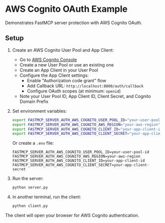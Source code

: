 # AWS Cognito OAuth Example

Demonstrates FastMCP server protection with AWS Cognito OAuth.

## Setup

1. Create an AWS Cognito User Pool and App Client:
   - Go to [AWS Cognito Console](https://console.aws.amazon.com/cognito/)
   - Create a new User Pool or use an existing one
   - Create an App Client in your User Pool
   - Configure the App Client settings:
     - Enable "Authorization code grant" flow
     - Add Callback URL: `http://localhost:8000/auth/callback`
     - Configure OAuth scopes (at minimum: `openid`)
   - Note your User Pool ID, App Client ID, Client Secret, and Cognito Domain Prefix

2. Set environment variables:

   ```bash
   export FASTMCP_SERVER_AUTH_AWS_COGNITO_USER_POOL_ID="your-user-pool-id"
   export FASTMCP_SERVER_AUTH_AWS_COGNITO_AWS_REGION="your-aws-region"
   export FASTMCP_SERVER_AUTH_AWS_COGNITO_CLIENT_ID="your-app-client-id"
   export FASTMCP_SERVER_AUTH_AWS_COGNITO_CLIENT_SECRET="your-app-client-secret"
   ```

   Or create a `.env` file:

   ```env
   FASTMCP_SERVER_AUTH_AWS_COGNITO_USER_POOL_ID=your-user-pool-id
   FASTMCP_SERVER_AUTH_AWS_COGNITO_AWS_REGION=your-aws-region
   FASTMCP_SERVER_AUTH_AWS_COGNITO_CLIENT_ID=your-app-client-id
   FASTMCP_SERVER_AUTH_AWS_COGNITO_CLIENT_SECRET=your-app-client-secret
   ```

3. Run the server:

   ```bash
   python server.py
   ```

4. In another terminal, run the client:

   ```bash
   python client.py
   ```

The client will open your browser for AWS Cognito authentication.
